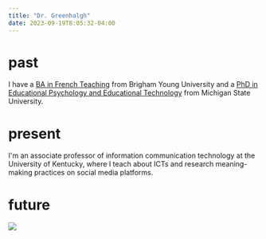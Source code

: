 ```yaml
---
title: "Dr. Greenhalgh"
date: 2023-09-19T8:05:32-04:00
---
```


# past

I have a [BA in French Teaching](https://french.byu.edu/french-teaching-ba/) from Brigham Young University and a [PhD in Educational Psychology and Educational Technology](https://education.msu.edu/cepse/epet/) from Michigan State University.

# present

I'm an associate professor of information communication technology at the University of Kentucky, where I teach about ICTs and research meaning-making practices on social media platforms.

# future

![](https://i.giphy.com/media/RMZTwoYFElXtVRG4o4/giphy.webp)